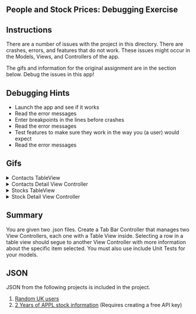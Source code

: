 ## People and Stock Prices: Debugging Exercise

## Instructions
There are a number of issues with the project in this directory. There are crashes, errors, and features that do not work. These issues might occur in the Models, Views, and Controllers of the app. 

The gifs and information for the original assignment are in the section below. Debug the issues in this app!


## Debugging Hints

- Launch the app and see if it works
- Read the error messages
- Enter breakpoints in the lines before crashes
- Read the error messages
- Test features to make sure they work in the way you (a user) would expect
- Read the error messages


## Gifs

<details>
<summary>Contacts TableView</summary>
<img src="https://github.com/joinpursuit/Pursuit-Core-iOS-Unit3-Assignment1/blob/master/gifs/gif1.gif"/>
</details>

<details>
<summary>Contacts Detail View Controller</summary>
<img src="https://github.com/joinpursuit/Pursuit-Core-iOS-Unit3-Assignment1/blob/master/gifs/gif2.gif"/>
</details>

<details>
<summary>Stocks TableView</summary>
<img src="https://github.com/joinpursuit/Pursuit-Core-iOS-Unit3-Assignment1/blob/master/gifs/gif3.gif"/>
</details>

<details>
<summary>Stock Detail View Controller</summary>
<img src="https://github.com/joinpursuit/Pursuit-Core-iOS-Unit3-Assignment1/blob/master/gifs/gif4.gif"/>
</details>

## Summary

You are given two .json files.  Create a Tab Bar Controller that manages two View Controllers, each one with a Table View inside.  Selecting a row in a table view should segue to another View Controller with more information about the specific item selected.  You must also use include Unit Tests for your models.

## JSON

JSON from the following projects is included in the project.

1. [Random UK users](https://randomuser.me/documentation)
2. [2 Years of APPL stock information](https://cloud.iexapis.com/stable/stock/aapl/chart/2y) (Requires creating a free API key)
